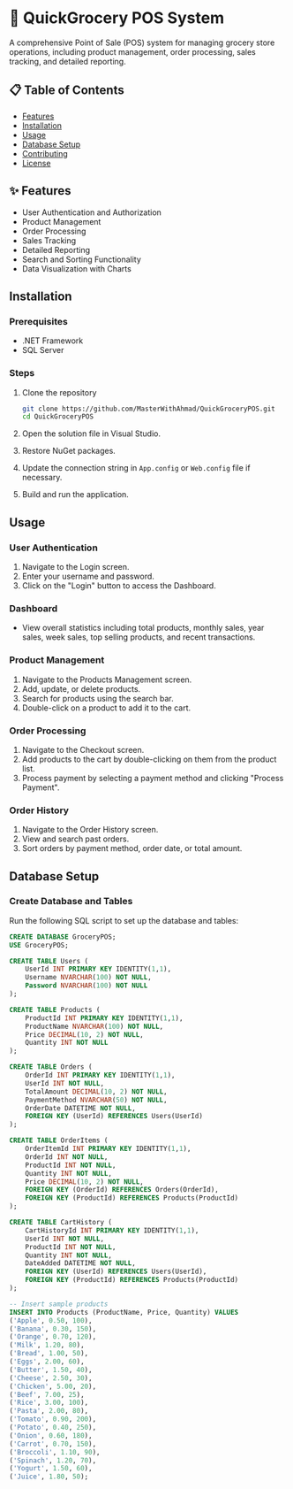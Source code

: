 # 🛒 QuickGrocery POS System

A comprehensive Point of Sale (POS) system for managing grocery store operations, including product management, order processing, sales tracking, and detailed reporting.

## 📋 Table of Contents
- [Features](#features)
- [Installation](#installation)
- [Usage](#usage)
- [Database Setup](#database-setup)
- [Contributing](#contributing)
- [License](#license)

## ✨ Features
- User Authentication and Authorization
- Product Management
- Order Processing
- Sales Tracking
- Detailed Reporting
- Search and Sorting Functionality
- Data Visualization with Charts

## Installation

### Prerequisites
- .NET Framework
- SQL Server

### Steps
1. Clone the repository
    ```bash
    git clone https://github.com/MasterWithAhmad/QuickGroceryPOS.git
    cd QuickGroceryPOS
    ```

2. Open the solution file in Visual Studio.
3. Restore NuGet packages.
4. Update the connection string in `App.config` or `Web.config` file if necessary.
5. Build and run the application.

## Usage

### User Authentication
1. Navigate to the Login screen.
2. Enter your username and password.
3. Click on the "Login" button to access the Dashboard.

### Dashboard
- View overall statistics including total products, monthly sales, year sales, week sales, top selling products, and recent transactions.

### Product Management
1. Navigate to the Products Management screen.
2. Add, update, or delete products.
3. Search for products using the search bar.
4. Double-click on a product to add it to the cart.

### Order Processing
1. Navigate to the Checkout screen.
2. Add products to the cart by double-clicking on them from the product list.
3. Process payment by selecting a payment method and clicking "Process Payment".

### Order History
1. Navigate to the Order History screen.
2. View and search past orders.
3. Sort orders by payment method, order date, or total amount.

## Database Setup

### Create Database and Tables
Run the following SQL script to set up the database and tables:

```sql
CREATE DATABASE GroceryPOS;
USE GroceryPOS;

CREATE TABLE Users (
    UserId INT PRIMARY KEY IDENTITY(1,1),
    Username NVARCHAR(100) NOT NULL,
    Password NVARCHAR(100) NOT NULL
);

CREATE TABLE Products (
    ProductId INT PRIMARY KEY IDENTITY(1,1),
    ProductName NVARCHAR(100) NOT NULL,
    Price DECIMAL(10, 2) NOT NULL,
    Quantity INT NOT NULL
);

CREATE TABLE Orders (
    OrderId INT PRIMARY KEY IDENTITY(1,1),
    UserId INT NOT NULL,
    TotalAmount DECIMAL(10, 2) NOT NULL,
    PaymentMethod NVARCHAR(50) NOT NULL,
    OrderDate DATETIME NOT NULL,
    FOREIGN KEY (UserId) REFERENCES Users(UserId)
);

CREATE TABLE OrderItems (
    OrderItemId INT PRIMARY KEY IDENTITY(1,1),
    OrderId INT NOT NULL,
    ProductId INT NOT NULL,
    Quantity INT NOT NULL,
    Price DECIMAL(10, 2) NOT NULL,
    FOREIGN KEY (OrderId) REFERENCES Orders(OrderId),
    FOREIGN KEY (ProductId) REFERENCES Products(ProductId)
);

CREATE TABLE CartHistory (
    CartHistoryId INT PRIMARY KEY IDENTITY(1,1),
    UserId INT NOT NULL,
    ProductId INT NOT NULL,
    Quantity INT NOT NULL,
    DateAdded DATETIME NOT NULL,
    FOREIGN KEY (UserId) REFERENCES Users(UserId),
    FOREIGN KEY (ProductId) REFERENCES Products(ProductId)
);

-- Insert sample products
INSERT INTO Products (ProductName, Price, Quantity) VALUES 
('Apple', 0.50, 100),
('Banana', 0.30, 150),
('Orange', 0.70, 120),
('Milk', 1.20, 80),
('Bread', 1.00, 50),
('Eggs', 2.00, 60),
('Butter', 1.50, 40),
('Cheese', 2.50, 30),
('Chicken', 5.00, 20),
('Beef', 7.00, 25),
('Rice', 3.00, 100),
('Pasta', 2.00, 80),
('Tomato', 0.90, 200),
('Potato', 0.40, 250),
('Onion', 0.60, 180),
('Carrot', 0.70, 150),
('Broccoli', 1.10, 90),
('Spinach', 1.20, 70),
('Yogurt', 1.50, 60),
('Juice', 1.80, 50);
